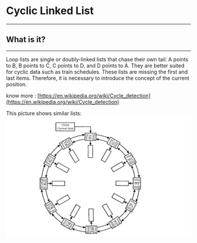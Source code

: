 # Cyclic Linked List
***
## What is it?
***
Loop lists are single or doubly-linked lists that chase their own tail:
A points to B, B points to C, C points to D, and D points to A.
They are better suited for cyclic data such as train schedules.
These lists are missing the first and last items.
Therefore, it is necessary to introduce the concept of the current position.

know more : [https://en.wikipedia.org/wiki/Cycle_detection](https://en.wikipedia.org/wiki/Cycle_detection)

This picture shows similar lists:
![Cyclic Linked List Image](linked_cyclic_list.jpg)
